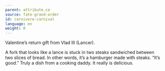 ```yaml
---
parent: attribute.ce
source: fate-grand-order
id: carnivore-carnival
language: en
weight: 0
---
```


Valentine’s return gift from Vlad III (Lancer).

A fork that looks like a lance is stuck in two steaks sandwiched between two slices of bread.
In other words, it’s a hamburger made with steaks.
“It’s good.”
Truly a dish from a cooking daddy. It really is delicious.
